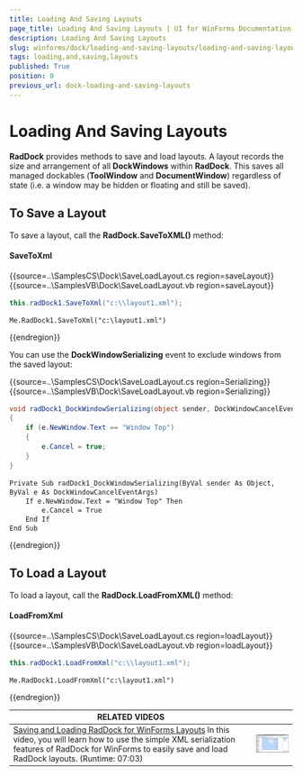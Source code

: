 ```yaml
---
title: Loading And Saving Layouts
page_title: Loading And Saving Layouts | UI for WinForms Documentation
description: Loading And Saving Layouts
slug: winforms/dock/loading-and-saving-layouts/loading-and-saving-layouts
tags: loading,and,saving,layouts
published: True
position: 0
previous_url: dock-loading-and-saving-layouts
---
```


# Loading And Saving Layouts
 

__RadDock__ provides methods to save and load layouts. A layout records the size and arrangement of all __DockWindows__ within __RadDock__. This saves all managed dockables (__ToolWindow__ and __DocumentWindow__) regardless of state (i.e. a window may be hidden or floating and still be saved). 
       
## To Save a Layout

To save a layout, call the __RadDock.SaveToXML()__ method:

#### SaveToXml 

{{source=..\SamplesCS\Dock\SaveLoadLayout.cs region=saveLayout}} 
{{source=..\SamplesVB\Dock\SaveLoadLayout.vb region=saveLayout}} 

````C#
this.radDock1.SaveToXml("c:\\layout1.xml");

````
````VB.NET
Me.RadDock1.SaveToXml("c:\layout1.xml")

````

{{endregion}} 
 
You can use the __DockWindowSerializing__ event to exclude windows from the saved layout: 

{{source=..\SamplesCS\Dock\SaveLoadLayout.cs region=Serializing}} 
{{source=..\SamplesVB\Dock\SaveLoadLayout.vb region=Serializing}} 

````C#
void radDock1_DockWindowSerializing(object sender, DockWindowCancelEventArgs e)
{
    if (e.NewWindow.Text == "Window Top")
    {
        e.Cancel = true;
    }
}

````
````VB.NET
Private Sub radDock1_DockWindowSerializing(ByVal sender As Object, ByVal e As DockWindowCancelEventArgs)
    If e.NewWindow.Text = "Window Top" Then
        e.Cancel = True
    End If
End Sub

````

{{endregion}} 
 

## To Load a Layout

To load a layout, call the __RadDock.LoadFromXML()__ method:
#### LoadFromXml 

{{source=..\SamplesCS\Dock\SaveLoadLayout.cs region=loadLayout}} 
{{source=..\SamplesVB\Dock\SaveLoadLayout.vb region=loadLayout}} 

````C#
this.radDock1.LoadFromXml("c:\\layout1.xml");

````
````VB.NET
Me.RadDock1.LoadFromXml("c:\layout1.xml")

````

{{endregion}} 
 

| RELATED VIDEOS |  |
| ------ | ------ |
|[Saving and Loading RadDock for WinForms Layouts](http://www.telerik.com/videos/winforms/saving-and-loading-raddock-for-winforms-layouts) In this video, you will learn how to use the simple XML serialization features of RadDock for WinForms to easily save and load RadDock layouts. (Runtime: 07:03)|![dock-loading-and-saving-layouts 001](images/dock-loading-and-saving-layouts001.png)|
